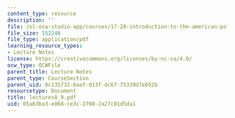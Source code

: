```yaml
---
content_type: resource
description: ''
file: /ol-ocw-studio-app/courses/17-20-introduction-to-the-american-political-process-spring-2004/05a63ba3e068ce3c27082a27c01d5da1_lectures8_9.pdf
file_size: 152246
file_type: application/pdf
learning_resource_types:
- Lecture Notes
license: https://creativecommons.org/licenses/by-nc-sa/4.0/
ocw_type: OCWFile
parent_title: Lecture Notes
parent_type: CourseSection
parent_uid: 0c135732-0aaf-013f-dc67-75339d7eb52b
resourcetype: Document
title: lectures8_9.pdf
uid: 05a63ba3-e068-ce3c-2708-2a27c01d5da1
---
```

